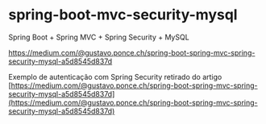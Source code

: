 # spring-boot-mvc-security-mysql
Spring Boot + Spring MVC + Spring Security + MySQL

https://medium.com/@gustavo.ponce.ch/spring-boot-spring-mvc-spring-security-mysql-a5d8545d837d


Exemplo de autenticação com Spring Security retirado do artigo [https://medium.com/@gustavo.ponce.ch/spring-boot-spring-mvc-spring-security-mysql-a5d8545d837d](https://medium.com/@gustavo.ponce.ch/spring-boot-spring-mvc-spring-security-mysql-a5d8545d837d)